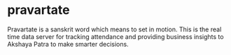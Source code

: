 # pravartate
Pravartate is a sanskrit word which means to set in motion. This is the real time data server for tracking attendance and providing business insights to Akshaya Patra to make smarter decisions.
